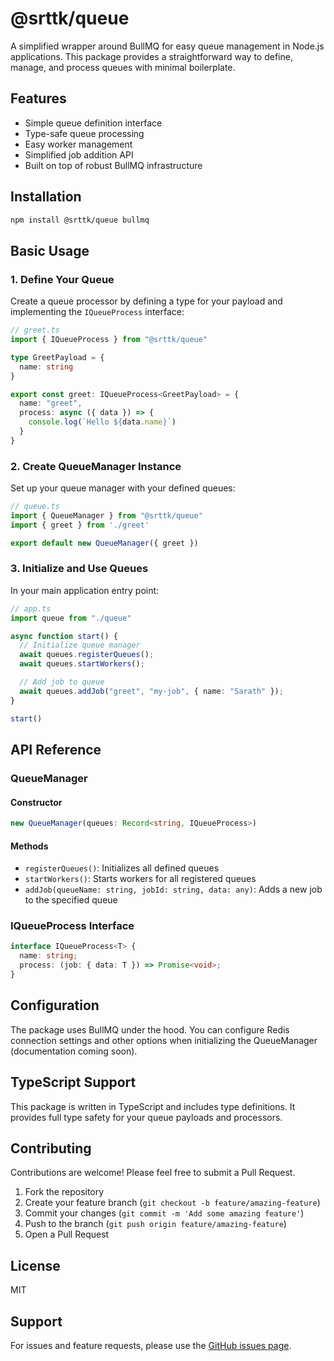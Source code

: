 # @srttk/queue

A simplified wrapper around BullMQ for easy queue management in Node.js applications. This package provides a straightforward way to define, manage, and process queues with minimal boilerplate.

## Features

- Simple queue definition interface
- Type-safe queue processing
- Easy worker management
- Simplified job addition API
- Built on top of robust BullMQ infrastructure

## Installation

```bash
npm install @srttk/queue bullmq
```

## Basic Usage

### 1. Define Your Queue

Create a queue processor by defining a type for your payload and implementing the `IQueueProcess` interface:

```typescript
// greet.ts
import { IQueueProcess } from "@srttk/queue"

type GreetPayload = {
  name: string
}

export const greet: IQueueProcess<GreetPayload> = {
  name: "greet",
  process: async ({ data }) => {
    console.log(`Hello ${data.name}`)
  }
}
```

### 2. Create QueueManager Instance

Set up your queue manager with your defined queues:

```typescript
// queue.ts
import { QueueManager } from "@srttk/queue"
import { greet } from './greet'

export default new QueueManager({ greet })
```

### 3. Initialize and Use Queues

In your main application entry point:

```typescript
// app.ts
import queue from "./queue"

async function start() {
  // Initialize queue manager
  await queues.registerQueues();
  await queues.startWorkers();

  // Add job to queue
  await queues.addJob("greet", "my-job", { name: "Sarath" });
}

start()
```

## API Reference

### QueueManager

#### Constructor

```typescript
new QueueManager(queues: Record<string, IQueueProcess>)
```

#### Methods

- `registerQueues()`: Initializes all defined queues
- `startWorkers()`: Starts workers for all registered queues
- `addJob(queueName: string, jobId: string, data: any)`: Adds a new job to the specified queue

### IQueueProcess Interface

```typescript
interface IQueueProcess<T> {
  name: string;
  process: (job: { data: T }) => Promise<void>;
}
```

## Configuration

The package uses BullMQ under the hood. You can configure Redis connection settings and other options when initializing the QueueManager (documentation coming soon).

## TypeScript Support

This package is written in TypeScript and includes type definitions. It provides full type safety for your queue payloads and processors.

## Contributing

Contributions are welcome! Please feel free to submit a Pull Request.

1. Fork the repository
2. Create your feature branch (`git checkout -b feature/amazing-feature`)
3. Commit your changes (`git commit -m 'Add some amazing feature'`)
4. Push to the branch (`git push origin feature/amazing-feature`)
5. Open a Pull Request

## License

MIT

## Support

For issues and feature requests, please use the [GitHub issues page](https://github.com/srttk/queue/issues).
